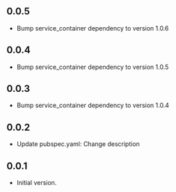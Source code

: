 ## 0.0.5

- Bump service_container dependency to version 1.0.6

## 0.0.4

- Bump service_container dependency to version 1.0.5

## 0.0.3

- Bump service_container dependency to version 1.0.4

## 0.0.2

- Update pubspec.yaml: Change description

## 0.0.1

- Initial version.
